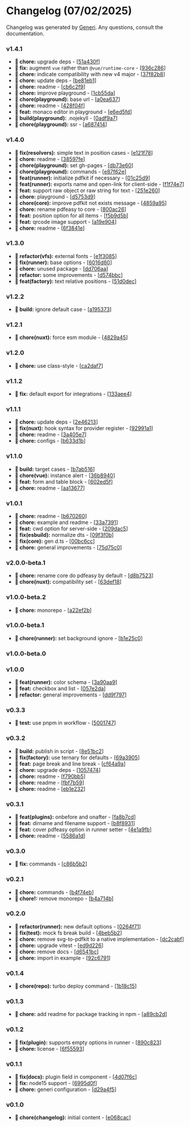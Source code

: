 # Changelog (07/02/2025)

Changelog was generated by [Generi](https://github.com/betterwrite/generi). Any questions, consult the documentation.

### v1.4.1

* **🚧 chore:** upgrade deps - [[51a430f](https://github.com/betterwrite/pdfeasy/commit/51a430f)]
* **🔧 fix:** augment `vue` rather than `@vue/runtime-core` - [[936c286](https://github.com/betterwrite/pdfeasy/commit/936c286)]
* **🚧 chore:** indicate compatibility with new v4 major - [[37f82b8](https://github.com/betterwrite/pdfeasy/commit/37f82b8)]
* **🚧 chore:** update deps - [[be81eb1](https://github.com/betterwrite/pdfeasy/commit/be81eb1)]
* **🚧 chore:** readme - [[cb6c2f9](https://github.com/betterwrite/pdfeasy/commit/cb6c2f9)]
* **🚧 chore:** improve playground - [[1cb55da](https://github.com/betterwrite/pdfeasy/commit/1cb55da)]
* **🚧 chore(playground):** base url - [[a0ea637](https://github.com/betterwrite/pdfeasy/commit/a0ea637)]
* **🚧 chore:** readme - [[428f04f](https://github.com/betterwrite/pdfeasy/commit/428f04f)]
* **🎉 feat:** monaco editor in playground - [[e6ed5fd](https://github.com/betterwrite/pdfeasy/commit/e6ed5fd)]
* **📐 build(playground):** .nojekyll - [[0adf9a7](https://github.com/betterwrite/pdfeasy/commit/0adf9a7)]
* **🚧 chore(playground):** ssr - [[a687414](https://github.com/betterwrite/pdfeasy/commit/a687414)]

### v1.4.0

* **🔧 fix(resolvers):** simple text in position cases - [[e121f78](https://github.com/betterwrite/pdfeasy/commit/e121f78)]
* **🚧 chore:** readme - [[38597fe](https://github.com/betterwrite/pdfeasy/commit/38597fe)]
* **🚧 chore(playground):** set gh-pages - [[db73e60](https://github.com/betterwrite/pdfeasy/commit/db73e60)]
* **🚧 chore(playground):** commands - [[e87f62e](https://github.com/betterwrite/pdfeasy/commit/e87f62e)]
* **🎉 feat(runner):** initialize pdfkit if necessary - [[01c25d9](https://github.com/betterwrite/pdfeasy/commit/01c25d9)]
* **🎉 feat(runner):** exports name and open-link for client-side - [[f1f74e7](https://github.com/betterwrite/pdfeasy/commit/f1f74e7)]
* **🎉 feat:** support raw object or raw string for text - [[251e260](https://github.com/betterwrite/pdfeasy/commit/251e260)]
* **🚧 chore:** playground - [[d5753d9](https://github.com/betterwrite/pdfeasy/commit/d5753d9)]
* **🚧 chore(core):** improve pdfkit not exists message - [[4859a95](https://github.com/betterwrite/pdfeasy/commit/4859a95)]
* **🚧 chore:** rename pdfeasy to core - [[800ac26](https://github.com/betterwrite/pdfeasy/commit/800ac26)]
* **🎉 feat:** position option for all items - [[f5b9d5b](https://github.com/betterwrite/pdfeasy/commit/f5b9d5b)]
* **🎉 feat:** qrcode image support - [[a19e904](https://github.com/betterwrite/pdfeasy/commit/a19e904)]
* **🚧 chore:** readme - [[6f3841e](https://github.com/betterwrite/pdfeasy/commit/6f3841e)]

### v1.3.0

* **🚩 refactor(vfs):** external fonts - [[e1f3085](https://github.com/betterwrite/pdfeasy/commit/e1f3085)]
* **🔧 fix(runner):** base options - [[6016d60](https://github.com/betterwrite/pdfeasy/commit/6016d60)]
* **🚧 chore:** unused package - [[dd706aa](https://github.com/betterwrite/pdfeasy/commit/dd706aa)]
* **🚩 refactor:** some improvements - [[d574bbc](https://github.com/betterwrite/pdfeasy/commit/d574bbc)]
* **🎉 feat(factory):** text relative positions - [[51d0dec](https://github.com/betterwrite/pdfeasy/commit/51d0dec)]

### v1.2.2

* **📐 build:** ignore default case - [[a195373](https://github.com/betterwrite/pdfeasy/commit/a195373)]

### v1.2.1

* **🚧 chore(nuxt):** force esm module - [[4829a45](https://github.com/betterwrite/pdfeasy/commit/4829a45)]

### v1.2.0

* **🚧 chore:** use class-style - [[ca2daf7](https://github.com/betterwrite/pdfeasy/commit/ca2daf7)]

### v1.1.2

* **🔧 fix:** default export for integrations - [[133aee4](https://github.com/betterwrite/pdfeasy/commit/133aee4)]

### v1.1.1

* **🚧 chore:** update deps - [[2e46213](https://github.com/betterwrite/pdfeasy/commit/2e46213)]
* **🔧 fix(nuxt):** hook syntax for provider register - [[92991a1](https://github.com/betterwrite/pdfeasy/commit/92991a1)]
* **🚧 chore:** readme - [[3a405e7](https://github.com/betterwrite/pdfeasy/commit/3a405e7)]
* **🚧 chore:** configs - [[b633d1b](https://github.com/betterwrite/pdfeasy/commit/b633d1b)]

### v1.1.0

* **📐 build:** target cases - [[b7ab516](https://github.com/betterwrite/pdfeasy/commit/b7ab516)]
* **🚧 chore(vue):** instance alert - [[36b8940](https://github.com/betterwrite/pdfeasy/commit/36b8940)]
* **🎉 feat:** form and table block - [[602ed5f](https://github.com/betterwrite/pdfeasy/commit/602ed5f)]
* **🚧 chore:** readme - [[aa13677](https://github.com/betterwrite/pdfeasy/commit/aa13677)]

### v1.0.1

* **🚧 chore:** readme - [[b670260](https://github.com/betterwrite/pdfeasy/commit/b670260)]
* **🚧 chore:** example and readme - [[33a7391](https://github.com/betterwrite/pdfeasy/commit/33a7391)]
* **🎉 feat:** cwd option for server-side - [[209dac5](https://github.com/betterwrite/pdfeasy/commit/209dac5)]
* **🔧 fix(esbuild):** normalize dts - [[09f3f0b](https://github.com/betterwrite/pdfeasy/commit/09f3f0b)]
* **🔧 fix(core):** gen d.ts - [[00bc6cc](https://github.com/betterwrite/pdfeasy/commit/00bc6cc)]
* **🚧 chore:** general improvements - [[75d75c0](https://github.com/betterwrite/pdfeasy/commit/75d75c0)]

### v2.0.0-beta.1

* **🚧 chore:** rename core do pdfeasy by default - [[d8b7523](https://github.com/betterwrite/pdfeasy/commit/d8b7523)]
* **🚧 chore(nuxt):** compatibility set - [[63def18](https://github.com/betterwrite/pdfeasy/commit/63def18)]

### v1.0.0-beta.2

* **🚧 chore:** monorepo - [[a22ef2b](https://github.com/betterwrite/pdfeasy/commit/a22ef2b)]

### v1.0.0-beta.1

* **🚧 chore(runner):** set background ignore - [[b1e25c0](https://github.com/betterwrite/pdfeasy/commit/b1e25c0)]

### v1.0.0-beta.0


### v1.0.0

* **🎉 feat(runner):** color schema - [[3a90aa9](https://github.com/betterwrite/pdfeasy/commit/3a90aa9)]
* **🎉 feat:** checkbox and list - [[057e2da](https://github.com/betterwrite/pdfeasy/commit/057e2da)]
* **🚩 refactor:** general improvements - [[dd9f797](https://github.com/betterwrite/pdfeasy/commit/dd9f797)]

### v0.3.3

* **🔧 test:** use pnpm in workflow - [[5001747](https://github.com/betterwrite/pdfeasy/commit/5001747)]

### v0.3.2

* **📐 build:** publish in script - [[8e51bc2](https://github.com/betterwrite/pdfeasy/commit/8e51bc2)]
* **🔧 fix(factory):** use ternary for defaults - [[69a3905](https://github.com/betterwrite/pdfeasy/commit/69a3905)]
* **🎉 feat:** page break and line break - [[cf64a9a](https://github.com/betterwrite/pdfeasy/commit/cf64a9a)]
* **🚧 chore:** upgrade deps - [[1057474](https://github.com/betterwrite/pdfeasy/commit/1057474)]
* **🚧 chore:** readme - [[f790bb5](https://github.com/betterwrite/pdfeasy/commit/f790bb5)]
* **🚧 chore:** readme - [[fbf7b59](https://github.com/betterwrite/pdfeasy/commit/fbf7b59)]
* **🚧 chore:** readme - [[eb1e232](https://github.com/betterwrite/pdfeasy/commit/eb1e232)]

### v0.3.1

* **🎉 feat(plugins):** onbefore and onafter - [[fa8b7cd](https://github.com/betterwrite/pdfeasy/commit/fa8b7cd)]
* **🎉 feat:** dirname and filename support - [[b8f8931](https://github.com/betterwrite/pdfeasy/commit/b8f8931)]
* **🎉 feat:** cover pdfeasy option in runner setter - [[4e1a9fb](https://github.com/betterwrite/pdfeasy/commit/4e1a9fb)]
* **🚧 chore:** readme - [[5586a1d](https://github.com/betterwrite/pdfeasy/commit/5586a1d)]

### v0.3.0

* **🔧 fix:** commands - [[c86b5b2](https://github.com/betterwrite/pdfeasy/commit/c86b5b2)]

### v0.2.1

* **🚧 chore:** commands - [[b4f74eb](https://github.com/betterwrite/pdfeasy/commit/b4f74eb)]
* **🚧 chore!:** remove monorepo - [[b4a714b](https://github.com/betterwrite/pdfeasy/commit/b4a714b)]

### v0.2.0

* **🚩 refactor(runner):** new default options - [[0264f71](https://github.com/betterwrite/pdfeasy/commit/0264f71)]
* **🔧 fix(test):** mock fs break build - [[4beb5b2](https://github.com/betterwrite/pdfeasy/commit/4beb5b2)]
* **🚧 chore:** remove svg-to-pdfkit to a native implementation - [[dc2cabf](https://github.com/betterwrite/pdfeasy/commit/dc2cabf)]
* **🚧 chore:** upgrade vitest - [[ed9d226](https://github.com/betterwrite/pdfeasy/commit/ed9d226)]
* **🚧 chore:** remove docs - [[d6541bc](https://github.com/betterwrite/pdfeasy/commit/d6541bc)]
* **🚧 chore:** import in example - [[92c6791](https://github.com/betterwrite/pdfeasy/commit/92c6791)]

### v0.1.4

* **🚧 chore(repo):** turbo deploy command - [[1b18c15](https://github.com/betterwrite/pdfeasy/commit/1b18c15)]

### v0.1.3

* **🚧 chore:** add readme for package tracking in npm - [[a89cb2d](https://github.com/betterwrite/pdfeasy/commit/a89cb2d)]

### v0.1.2

* **🔧 fix(plugin):** supports empty options in runner - [[890c823](https://github.com/betterwrite/pdfeasy/commit/890c823)]
* **🚧 chore:** license - [[6f55593](https://github.com/betterwrite/pdfeasy/commit/6f55593)]

### v0.1.1

* **🔧 fix(docs):** plugin field in component - [[4d07f6c](https://github.com/betterwrite/pdfeasy/commit/4d07f6c)]
* **🔧 fix:** node15 support - [[6995d0f](https://github.com/betterwrite/pdfeasy/commit/6995d0f)]
* **🚧 chore:** generi configuration - [[d29a4f5](https://github.com/betterwrite/pdfeasy/commit/d29a4f5)]

### v0.1.0

* **🚧 chore(changelog):** initial content - [[e068cac](https://github.com/betterwrite/pdfeasy/commit/e068cac)]

